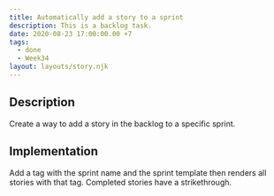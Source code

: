 ```yaml
---
title: Automatically add a story to a sprint
description: This is a backlog task.
date: 2020-08-23 17:00:00.00 +7
tags:
  - done
  - Week34
layout: layouts/story.njk
---
```

## Description

Create a way to add a story in the backlog to a specific sprint. 

## Implementation

Add a tag with the sprint name and the sprint template then renders all stories with that tag. Completed stories have a strikethrough.


